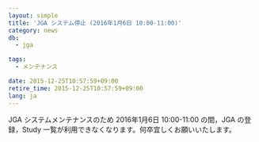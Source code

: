 ```yaml
---
layout: simple
title: 'JGA システム停止 (2016年1月6日 10:00-11:00)'
category: news
db:
  - jga

tags:
  - メンテナンス

date: 2015-12-25T10:57:59+09:00
retire_time: 2015-12-25T10:57:59+09:00
lang: ja
---
```


JGA システムメンテナンスのため 2016年1月6日 10:00-11:00 の間，JGA の登録，Study 一覧が利用できなくなります。何卒宜しくお願いいたします。
